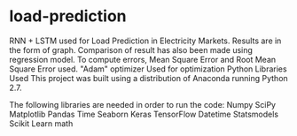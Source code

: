 # load-prediction
RNN + LSTM used for Load Prediction in Electricity Markets. 
Results are in the form of graph.
Comparison of result has also been made using regression model. 
To compute errors, Mean Square Error and Root Mean Square Error used.
"Adam" optimizer Used for optimization
Python Libraries Used
This project was built using a distribution of Anaconda running Python 2.7.

The following libraries are needed in order to run the code:
Numpy
SciPy
Matplotlib
Pandas
Time
Seaborn
Keras
TensorFlow
Datetime
Statsmodels
Scikit Learn
math
